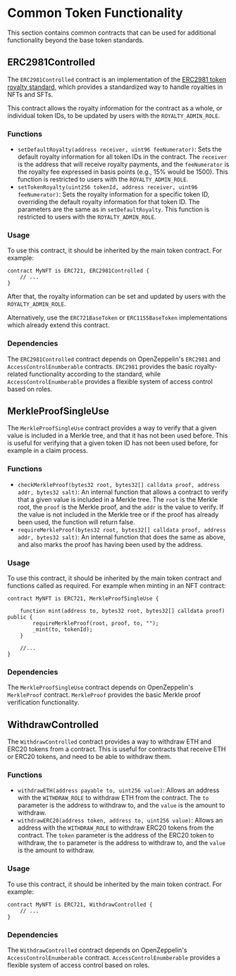 # Common Token Functionality

This section contains common contracts that can be used for additional functionality beyond the base token standards.

## ERC2981Controlled

The `ERC2981Controlled` contract is an implementation of the [ERC2981 token royalty standard](https://eips.ethereum.org/EIPS/eip-2981), which provides a standardized way to handle royalties in NFTs and SFTs.

This contract allows the royalty information for the contract as a whole, or individual token IDs, to be updated by users with the `ROYALTY_ADMIN_ROLE`.

### Functions

* `setDefaultRoyalty(address receiver, uint96 feeNumerator)`: Sets the default royalty information for all token IDs in the contract. The `receiver` is the address that will receive royalty payments, and the `feeNumerator` is the royalty fee expressed in basis points (e.g., 15% would be 1500). This function is restricted to users with the `ROYALTY_ADMIN_ROLE`.
* `setTokenRoyalty(uint256 tokenId, address receiver, uint96 feeNumerator)`: Sets the royalty information for a specific token ID, overriding the default royalty information for that token ID. The parameters are the same as in `setDefaultRoyalty`. This function is restricted to users with the `ROYALTY_ADMIN_ROLE`.

### Usage

To use this contract, it should be inherited by the main token contract. For example:

```solidity
contract MyNFT is ERC721, ERC2981Controlled {
    // ...
}
```

After that, the royalty information can be set and updated by users with the `ROYALTY_ADMIN_ROLE`.

Alternatively, use the `ERC721BaseToken` or `ERC1155BaseToken` implementations which already extend this contract.

### Dependencies

The `ERC2981Controlled` contract depends on OpenZeppelin's `ERC2981` and `AccessControlEnumberable` contracts. `ERC2981` provides the basic royalty-related functionality according to the standard, while `AccessControlEnumberable` provides a flexible system of access control based on roles.

## MerkleProofSingleUse

The `MerkleProofSingleUse` contract provides a way to verify that a given value is included in a Merkle tree, and that it has not been used before.
This is useful for verifying that a given token ID has not been used before, for example in a claim process.

### Functions

* `checkMerkleProof(bytes32 root, bytes32[] calldata proof, address addr, bytes32 salt)`: An internal function that allows a contract to verify that a given value is included in a Merkle tree. The `root` is the Merkle root, the `proof` is the Merkle proof, and the `addr` is the value to verify. If the value is not included in the Merkle tree or if the proof has already been used, the function will return false.
* `requireMerkleProof(bytes32 root, bytes32[] calldata proof, address addr, bytes32 salt)`: An internal function that does the same as above, and also marks the proof has having been used by the address.

### Usage

To use this contract, it should be inherited by the main token contract and functions called as required. For example when minting in an NFT contract:

```solidity
contract MyNFT is ERC721, MerkleProofSingleUse {
    
    function mint(address to, bytes32 root, bytes32[] calldata proof) public {
        requireMerkleProof(root, proof, to, "");
        _mint(to, tokenId);
    }

    //...
}
```

### Dependencies

The `MerkleProofSingleUse` contract depends on OpenZeppelin's `MerkleProof` contract. `MerkleProof` provides the basic Merkle proof verification functionality.

## WithdrawControlled

The `WithdrawControlled` contract provides a way to withdraw ETH and ERC20 tokens from a contract. This is useful for contracts that receive ETH or ERC20 tokens, and need to be able to withdraw them.

### Functions

* `withdrawETH(address payable to, uint256 value)`: Allows an address with the `WITHDRAW_ROLE` to withdraw ETH from the contract. The `to` parameter is the address to withdraw to, and the `value` is the amount to withdraw.
* `withdrawERC20(address token, address to, uint256 value)`: Allows an address with the `WITHDRAW_ROLE` to withdraw ERC20 tokens from the contract. The `token` parameter is the address of the ERC20 token to withdraw, the `to` parameter is the address to withdraw to, and the `value` is the amount to withdraw.

### Usage

To use this contract, it should be inherited by the main token contract. For example:

```solidity
contract MyNFT is ERC721, WithdrawControlled {
    // ...
}
```

### Dependencies

The `WithdrawControlled` contract depends on OpenZeppelin's `AccessControlEnumberable` contract. `AccessControlEnumberable` provides a flexible system of access control based on roles.
